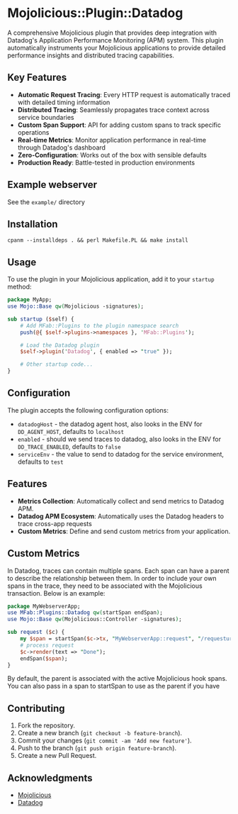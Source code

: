 # Mojolicious::Plugin::Datadog

A comprehensive Mojolicious plugin that provides deep integration with Datadog's Application Performance Monitoring (APM) system. This plugin automatically instruments your Mojolicious applications to provide detailed performance insights and distributed tracing capabilities.

## Key Features

- **Automatic Request Tracing**: Every HTTP request is automatically traced with detailed timing information
- **Distributed Tracing**: Seamlessly propagates trace context across service boundaries
- **Custom Span Support**: API for adding custom spans to track specific operations
- **Real-time Metrics**: Monitor application performance in real-time through Datadog's dashboard
- **Zero-Configuration**: Works out of the box with sensible defaults
- **Production Ready**: Battle-tested in production environments

## Example webserver

See the `example/` directory

## Installation

`cpanm --installdeps . && perl Makefile.PL && make install`

## Usage

To use the plugin in your Mojolicious application, add it to your `startup` method:

```perl
package MyApp;
use Mojo::Base qw(Mojolicious -signatures);

sub startup ($self) {
    # Add MFab::Plugins to the plugin namespace search
    push(@{ $self->plugins->namespaces }, 'MFab::Plugins');

    # Load the Datadog plugin
    $self->plugin('Datadog', { enabled => "true" });

    # Other startup code...
}
```

## Configuration

The plugin accepts the following configuration options:

- `datadogHost` - the datadog agent host, also looks in the ENV for `DD_AGENT_HOST`, defaults to `localhost`
- `enabled` - should we send traces to datadog, also looks in the ENV for `DD_TRACE_ENABLED`, defaults to `false`
- `serviceEnv` - the value to send to datadog for the service environment, defaults to `test`

## Features

- **Metrics Collection**: Automatically collect and send metrics to Datadog APM.
- **Datadog APM Ecosystem**: Automatically uses the Datadog headers to trace cross-app requests
- **Custom Metrics**: Define and send custom metrics from your application.

## Custom Metrics

In Datadog, traces can contain multiple spans. Each span can have a parent to describe the relationship between them. In order to include your own spans in the trace, they need to be associated with the Mojolicious transaction. Below is an example:

```perl
package MyWebserverApp;
use MFab::Plugins::Datadog qw(startSpan endSpan);
use Mojo::Base qw(Mojolicious::Controller -signatures);

sub request ($c) {
    my $span = startSpan($c->tx, "MyWebserverApp::request", "/requesturl");
    # process request
    $c->render(text => "Done");
    endSpan($span);
}
```

By default, the parent is associated with the active Mojolicious hook spans. You can also pass in a span to startSpan to use as the parent if you have 

## Contributing

1. Fork the repository.
2. Create a new branch (`git checkout -b feature-branch`).
3. Commit your changes (`git commit -am 'Add new feature'`).
4. Push to the branch (`git push origin feature-branch`).
5. Create a new Pull Request.

## Acknowledgments

- [Mojolicious](https://mojolicious.org/)
- [Datadog](https://www.datadoghq.com/)
